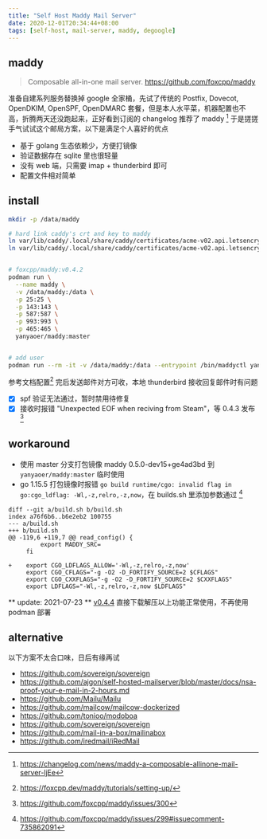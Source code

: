 ```yaml
---
title: "Self Host Maddy Mail Server"
date: 2020-12-01T20:34:44+08:00
tags: [self-host, mail-server, maddy, degoogle]
---
```



## maddy
> Composable all-in-one mail server. <https://github.com/foxcpp/maddy>

准备自建系列服务替换掉 google 全家桶，先试了传统的 Postfix, Dovecot, OpenDKIM, OpenSPF, OpenDMARC 套餐，但是本人水平菜，机器配置也不高，折腾两天还没跑起来，正好看到订阅的 changelog 推荐了 maddy [^changelog] 于是搓搓手气试试这个邮局方案，以下是满足个人喜好的优点
- 基于 golang 生态依赖少，方便打镜像
- 验证数据存在 sqlite 里也很轻量
- 没有 web 端，只需要 imap + thunderbird 即可
- 配置文件相对简单


## install

```bash
mkdir -p /data/maddy

# hard link caddy's crt and key to maddy
ln var/lib/caddy/.local/share/caddy/certificates/acme-v02.api.letsencrypt.org-directory/${domain}/${domain}.crt /data/maddy/${domain}.crt
ln var/lib/caddy/.local/share/caddy/certificates/acme-v02.api.letsencrypt.org-directory/${domain}/${domain}.key /data/maddy/${domain}.key


# foxcpp/maddy:v0.4.2
podman run \
  --name maddy \
  -v /data/maddy:/data \
  -p 25:25 \
  -p 143:143 \
  -p 587:587 \
  -p 993:993 \
  -p 465:465 \
  yanyaoer/maddy:master


# add user
podman run --rm -it -v /data/maddy:/data --entrypoint /bin/maddyctl yanyaoer/maddy:master creds create yanyao@mail.yadanhe.com
```

参考文档配置[^setting-up] 完后发送邮件对方可收，本地 thunderbird 接收回复邮件时有问题
- [x] spf 验证无法通过，暂时禁用待修复
- [x] 接收时报错 "Unexpected EOF when reciving from Steam"，等 0.4.3 发布 [^issues-300]

## workaround
- 使用 master 分支打包镜像 maddy 0.5.0-dev15+ge4ad3bd 到 `yanyaoer/maddy:master` 临时使用
- go 1.15.5 打包镜像时报错 `go build runtime/cgo: invalid flag in go:cgo_ldflag: -Wl,-z,relro,-z,now`，在 builds.sh 里添加参数通过 [^issues-299]
```
diff --git a/build.sh b/build.sh
index a76f6b6..b6e2eb2 100755
--- a/build.sh
+++ b/build.sh
@@ -119,6 +119,7 @@ read_config() {
         export MADDY_SRC=
     fi

+    export CGO_LDFLAGS_ALLOW='-Wl,-z,relro,-z,now'
     export CGO_CFLAGS="-g -O2 -D_FORTIFY_SOURCE=2 $CFLAGS"
     export CGO_CXXFLAGS="-g -O2 -D_FORTIFY_SOURCE=2 $CXXFLAGS"
     export LDFLAGS="-Wl,-z,relro,-z,now $LDFLAGS"
```

** update: 2021-07-23 **
[v0.4.4](https://github.com/foxcpp/maddy/releases/tag/v0.4.4)
直接下载解压以上功能正常使用，不再使用 podman 部署


[^changelog]: https://changelog.com/news/maddy-a-composable-allinone-mail-server-ljEe
[^setting-up]: https://foxcpp.dev/maddy/tutorials/setting-up/
[^issues-299]: https://github.com/foxcpp/maddy/issues/299#issuecomment-735862091
[^issues-300]: https://github.com/foxcpp/maddy/issues/300


## alternative
以下方案不太合口味，日后有缘再试
- <https://github.com/sovereign/sovereign>
- <https://github.com/ajgon/self-hosted-mailserver/blob/master/docs/nsa-proof-your-e-mail-in-2-hours.md>
- <https://github.com/Mailu/Mailu>
- <https://github.com/mailcow/mailcow-dockerized>
- <https://github.com/tonioo/modoboa>
- <https://github.com/sovereign/sovereign>
- <https://github.com/mail-in-a-box/mailinabox>
- <https://github.com/iredmail/iRedMail>
